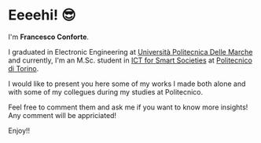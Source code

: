 # Eeeehi! :sunglasses:

I'm **Francesco Conforte**. 

I graduated in Electronic Engineering at [Università Politecnica Delle Marche](https://www.univpm.it/) and currently, I'm an M.Sc. student in [ICT for Smart Societies](https://www.didattica.polito.it/laurea_magistrale/ict_for_smart_societies/en/home) at [Politecnico di Torino](https://www.polito.it/). 

I would like to present you here some of my works I made both alone and with some of my collegues during my studies at Politecnico. 

Feel free to comment them and ask me if you want to know more insights! Any comment will be appriciated! 

Enjoy!! 
